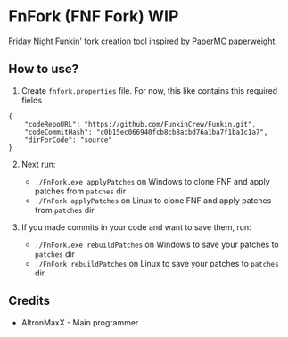 # FnFork (FNF Fork) WIP

Friday Night Funkin' fork creation tool inspired by [PaperMC paperweight](https://github.com/PaperMC/paperweight).

## How to use?

1. Create `fnfork.properties` file. For now, this like contains this required fields
```
{
    "codeRepoURL": "https://github.com/FunkinCrew/Funkin.git",
    "codeCommitHash": "c0b15ec066940fcb8cb8acbd76a1ba7f1ba1c1a7",
    "dirForCode": "source"
}
```

2. Next run:
    - `./FnFork.exe applyPatches`  on Windows to clone FNF and apply patches from `patches` dir
    - `./FnFork applyPatches`  on Linux to clone FNF and apply patches from `patches` dir

3. If you made commits in your code and want to save them, run:
    - `./FnFork.exe rebuildPatches`  on Windows to save your patches to `patches` dir
    - `./FnFork rebuildPatches`  on Linux to save your patches to `patches` dir


## Credits
- AltronMaxX - Main programmer
